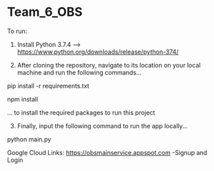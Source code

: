 # Team_6_OBS

To run:

1. Install Python 3.7.4 --> https://www.python.org/downloads/release/python-374/

2. After cloning the repository, navigate to its location on your local machine and run the following commands...

pip install -r requirements.txt

npm install

... to install the required packages to run this project

3. Finally, input the following command to run the app locally...

python main.py

Google Cloud Links:
https://obsmainservice.appspot.com   -Signup and Login